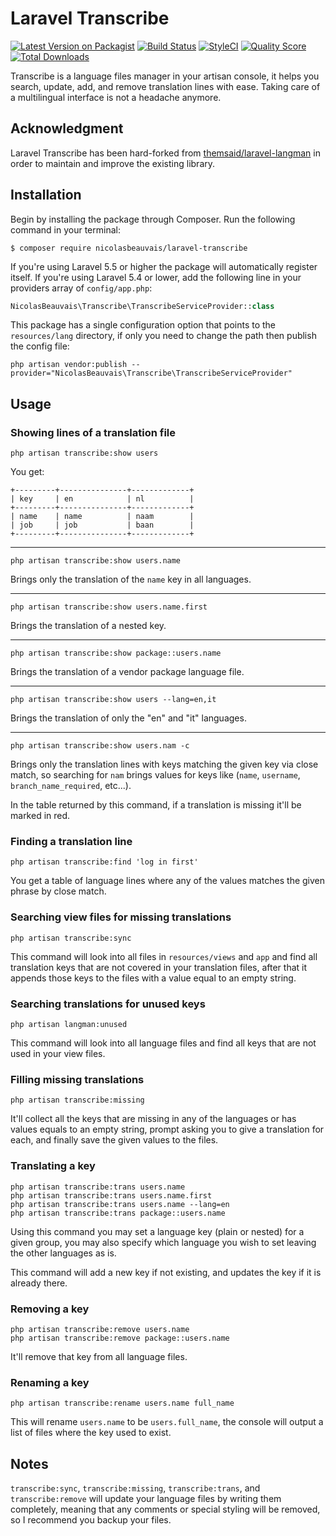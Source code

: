 # Laravel Transcribe

[![Latest Version on Packagist](https://img.shields.io/packagist/v/nicolasbeauvais/laravel-transcribe.svg?style=flat-square)](https://packagist.org/packages/nicolasbeauvais/laravel-transcribe)
[![Build Status](https://img.shields.io/travis/nicolasbeauvais/laravel-transcribe/master.svg?style=flat-square)](https://travis-ci.org/nicolasbeauvais/laravel-transcribe)
[![StyleCI](https://styleci.io/repos/135723983/shield)](https://styleci.io/repos/135723983)
[![Quality Score](https://img.shields.io/scrutinizer/g/nicolasbeauvais/laravel-transcribe.svg?style=flat-square)](https://scrutinizer-ci.com/g/nicolasbeauvais/laravel-transcribe)
[![Total Downloads](https://img.shields.io/packagist/dt/nicolasbeauvais/laravel-transcribe.svg?style=flat-square)](https://packagist.org/packages/nicolasbeauvais/laravel-transcribe)

Transcribe is a language files manager in your artisan console, it helps you search, update, add, and remove
translation lines with ease. Taking care of a multilingual interface is not a headache anymore.

## Acknowledgment

Laravel Transcribe has been hard-forked from
[themsaid/laravel-langman](https://github.com/themsaid/laravel-langman) in order
to maintain and improve the existing library.

## Installation

Begin by installing the package through Composer. Run the following command in your terminal:

```
$ composer require nicolasbeauvais/laravel-transcribe
```

If you're using Laravel 5.5 or higher the package will automatically register itself. If you're using Laravel 5.4 or lower, add the following line in your providers array of `config/app.php`:

```php
NicolasBeauvais\Transcribe\TranscribeServiceProvider::class
```

This package has a single configuration option that points to the `resources/lang` directory, if only you need to change
the path then publish the config file:

```
php artisan vendor:publish --provider="NicolasBeauvais\Transcribe\TranscribeServiceProvider"
```

## Usage

### Showing lines of a translation file

```
php artisan transcribe:show users
```

You get:

```
+---------+---------------+-------------+
| key     | en            | nl          |
+---------+---------------+-------------+
| name    | name          | naam        |
| job     | job           | baan        |
+---------+---------------+-------------+
```

---

```
php artisan transcribe:show users.name
```

Brings only the translation of the `name` key in all languages.

---

```
php artisan transcribe:show users.name.first
```

Brings the translation of a nested key.

---

```
php artisan transcribe:show package::users.name
```

Brings the translation of a vendor package language file.

---

```
php artisan transcribe:show users --lang=en,it
```

Brings the translation of only the "en" and "it" languages.

---

```
php artisan transcribe:show users.nam -c
```

Brings only the translation lines with keys matching the given key via close match, so searching for `nam` brings values for
keys like (`name`, `username`, `branch_name_required`, etc...).

In the table returned by this command, if a translation is missing it'll be marked in red.

### Finding a translation line

```
php artisan transcribe:find 'log in first'
```

You get a table of language lines where any of the values matches the given phrase by close match.

### Searching view files for missing translations

```
php artisan transcribe:sync
```

This command will look into all files in `resources/views` and `app` and find all translation keys that are not covered in your translation files, after
that it appends those keys to the files with a value equal to an empty string.

### Searching translations for unused keys

```
php artisan langman:unused
```

This command will look into all language files and find all keys that are not
used in your view files.

### Filling missing translations

```
php artisan transcribe:missing
```

It'll collect all the keys that are missing in any of the languages or has values equals to an empty string, prompt
asking you to give a translation for each, and finally save the given values to the files.

### Translating a key

```
php artisan transcribe:trans users.name
php artisan transcribe:trans users.name.first
php artisan transcribe:trans users.name --lang=en
php artisan transcribe:trans package::users.name
```

Using this command you may set a language key (plain or nested) for a given group, you may also specify which language you wish to set leaving the other languages as is.

This command will add a new key if not existing, and updates the key if it is already there.

### Removing a key

```
php artisan transcribe:remove users.name
php artisan transcribe:remove package::users.name
```

It'll remove that key from all language files.

### Renaming a key

```
php artisan transcribe:rename users.name full_name
```

This will rename `users.name` to be `users.full_name`, the console will output a list of files where the key used to exist.

## Notes

`transcribe:sync`, `transcribe:missing`, `transcribe:trans`, and `transcribe:remove` will update your language files by writing them completely, meaning that any comments or special styling will be removed, so I recommend you backup your files.
